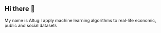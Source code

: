 ## Hi there 👋

My name is Altug
I apply machine learning algorithms to real-life economic, public and social datasets
